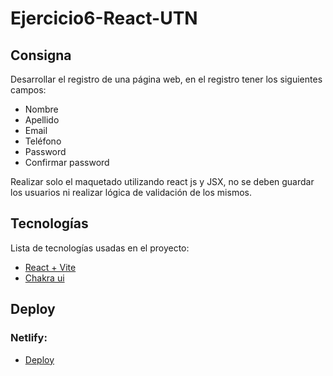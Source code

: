 # Ejercicio6-React-UTN
## Consigna

Desarrollar el registro de una página web, en el registro tener los siguientes campos:

- Nombre
- Apellido
- Email
- Teléfono
- Password
- Confirmar password

Realizar solo el maquetado utilizando react js y JSX, no se deben guardar los usuarios ni
realizar lógica de validación de los mismos.


## Tecnologías

Lista de tecnologías usadas en el proyecto:
* [React + Vite](https://vitejs.dev/guide/)
* [Chakra ui](https://chakra-ui.com/)


## Deploy 

### Netlify:
* [Deploy](https://registro-galindezcasas.netlify.app/)
